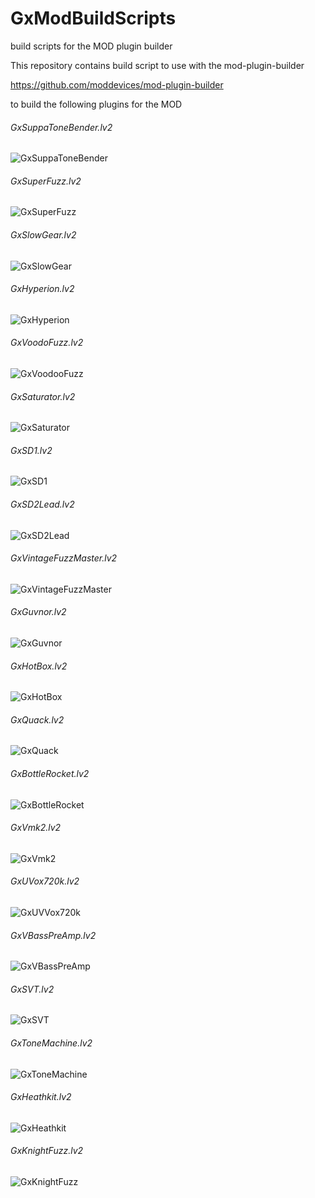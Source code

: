 # GxModBuildScripts
build scripts for the MOD plugin builder

This repository contains build script to use with the mod-plugin-builder 

https://github.com/moddevices/mod-plugin-builder

to build the following plugins for the MOD

###### GxSuppaToneBender.lv2
![GxSuppaToneBender](https://raw.githubusercontent.com/brummer10/GxSuppaToneBender.lv2/master/MOD/modgui/screenshot-gxsuppatonebender.png)
###### GxSuperFuzz.lv2
![GxSuperFuzz](https://raw.githubusercontent.com/brummer10/GxSuperFuzz.lv2/master/MOD/modgui/screenshot-gxsuperfuzz.png)
###### GxSlowGear.lv2
![GxSlowGear](https://raw.githubusercontent.com/brummer10/GxSlowGear.lv2/master/MOD/modgui/screenshot-gxslowgear.png)
###### GxHyperion.lv2
![GxHyperion](https://raw.githubusercontent.com/brummer10/GxHyperion.lv2/master/MOD/modgui/screenshot-gxhyperion.png)
###### GxVoodoFuzz.lv2
![GxVoodooFuzz](https://raw.githubusercontent.com/brummer10/GxVoodoFuzz.lv2/master/MOD/modgui/screenshot-gxvoodoofuzz.png)
###### GxSaturator.lv2
![GxSaturator](https://raw.githubusercontent.com/brummer10/GxSaturator.lv2/master/MOD/modgui/screenshot-gxsaturator.png)
###### GxSD1.lv2
![GxSD1](https://raw.githubusercontent.com/brummer10/GxSD1.lv2/master/MOD/modgui/screenshot-gxsd1.png)
###### GxSD2Lead.lv2
![GxSD2Lead](https://raw.githubusercontent.com/brummer10/GxSD2Lead.lv2/master/MOD/modgui/screenshot-gxsd2lead.png)
###### GxVintageFuzzMaster.lv2
![GxVintageFuzzMaster](https://raw.githubusercontent.com/brummer10/GxVintageFuzzMaster.lv2/master/MOD/modgui/screenshot-gxvintagefuzzmaster.png)
###### GxGuvnor.lv2
![GxGuvnor](https://raw.githubusercontent.com/brummer10/GxGuvnor.lv2/master/MOD/modgui/screenshot-gxguvnor.png)
###### GxHotBox.lv2
![GxHotBox](https://raw.githubusercontent.com/brummer10/GxHotBox.lv2/master/MOD/modgui/screenshot-gxhotbox.png)
###### GxQuack.lv2
![GxQuack](https://raw.githubusercontent.com/brummer10/GxQuack.lv2/master/MOD/modgui/screenshot-gxquack.png)
###### GxBottleRocket.lv2
![GxBottleRocket](https://raw.githubusercontent.com/brummer10/GxBottleRocket.lv2/master/MOD/modgui/screenshot-gxbottlerocket.png)
###### GxVmk2.lv2
![GxVmk2](https://raw.githubusercontent.com/brummer10/GxVmk2.lv2/master/MOD/modgui/screenshot-gxvmk2.png)
###### GxUVox720k.lv2
![GxUVVox720k](https://raw.githubusercontent.com/brummer10/GxUVox720k.lv2/master/MOD/modgui/screenshot-gxuvox.png)
###### GxVBassPreAmp.lv2
![GxVBassPreAmp](https://raw.githubusercontent.com/brummer10/GxVBassPreAmp.lv2/master/MOD/modgui/screenshot-gxvbasspreamp.png)
###### GxSVT.lv2
![GxSVT](https://raw.githubusercontent.com/brummer10/GxSVT.lv2/master/MOD/modgui/screenshot-gxsvt.png)
###### GxToneMachine.lv2
![GxToneMachine](https://raw.githubusercontent.com/brummer10/GxToneMachine.lv2/master/MOD/modgui/screenshot-gxtonemachine.png)
###### GxHeathkit.lv2
![GxHeathkit](https://raw.githubusercontent.com/brummer10/GxHeathkit.lv2/master/MOD/modgui/screenshot-gxtonemachine.png)
###### GxKnightFuzz.lv2
![GxKnightFuzz](https://raw.githubusercontent.com/brummer10/GxKnightFuzz.lv2/master/MOD/modgui/screenshot-gxtonemachine.png)
